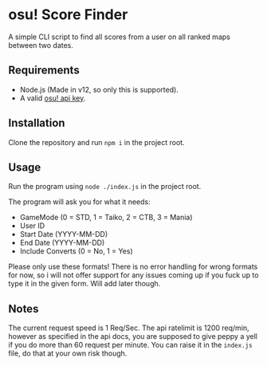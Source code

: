 # osu! Score Finder

A simple CLI script to find all scores from a user on all ranked maps between two dates.

## Requirements

* Node.js (Made in v12, so only this is supported).
* A valid [osu! api key](https://osu.ppy.sh/p/api).

## Installation

Clone the repository and run `npm i` in the project root.

## Usage

Run the program using `node ./index.js` in the project root.

The program will ask you for what it needs:
* GameMode (0 = STD, 1 = Taiko, 2 = CTB, 3 = Mania)
* User ID
* Start Date (YYYY-MM-DD)
* End Date (YYYY-MM-DD)
* Include Converts (0 = No, 1 = Yes)

Please only use these formats! There is no error handling for wrong formats for now, so i will not offer support for any issues coming up if you fuck up to type it in the given form. Will add later though.

## Notes

The current request speed is 1 Req/Sec. The api ratelimit is 1200 req/min, however as specified in the api docs, you are supposed to give peppy a yell if you do more than 60 request per minute. You can raise it in the `index.js` file, do that at your own risk though.
